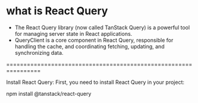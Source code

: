 

# what is React Query
- The React Query library (now called TanStack Query) is a powerful tool for managing server state in React applications. 
- QueryClient is a core component in React Query, responsible for handling the cache, and coordinating fetching, updating, and synchronizing data.

================================================================

Install React Query:
First, you need to install React Query in your project:

npm install @tanstack/react-query